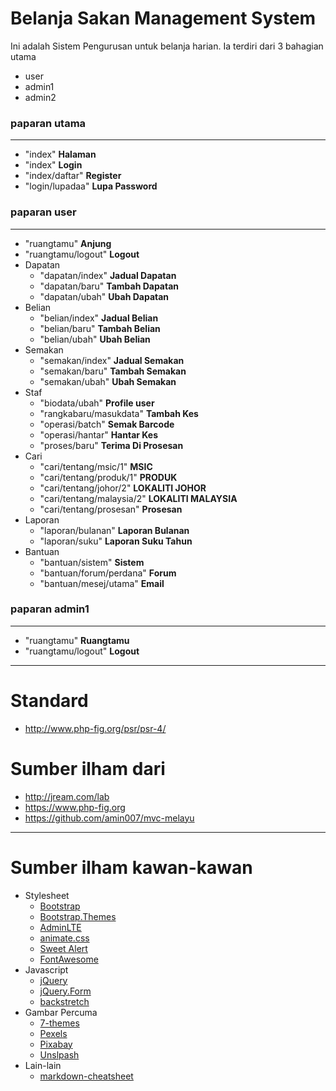 # Belanja Sakan Management System
Ini adalah Sistem Pengurusan untuk belanja harian.
Ia terdiri dari 3 bahagian utama
* user
* admin1
* admin2

### paparan utama
___
* "index" **Halaman**
* "index" **Login**
* "index/daftar" **Register**
* "login/lupadaa" **Lupa Password**

### paparan user
___
* "ruangtamu" **Anjung**
* "ruangtamu/logout" **Logout**
* Dapatan
  * "dapatan/index" **Jadual Dapatan**
  * "dapatan/baru" **Tambah Dapatan**
  * "dapatan/ubah" **Ubah Dapatan**
* Belian
  * "belian/index" **Jadual Belian**
  * "belian/baru" **Tambah Belian**
  * "belian/ubah" **Ubah Belian**
* Semakan
  * "semakan/index" **Jadual Semakan**
  * "semakan/baru" **Tambah Semakan**
  * "semakan/ubah" **Ubah Semakan**
* Staf
  * "biodata/ubah" **Profile user**
  * "rangkabaru/masukdata" **Tambah Kes**
  * "operasi/batch" **Semak Barcode**
  * "operasi/hantar" **Hantar Kes**
  * "proses/baru" **Terima Di Prosesan**
* Cari
  * "cari/tentang/msic/1" **MSIC**
  * "cari/tentang/produk/1" **PRODUK**
  * "cari/tentang/johor/2" **LOKALITI JOHOR**
  * "cari/tentang/malaysia/2" **LOKALITI MALAYSIA**
  * "cari/tentang/prosesan" **Prosesan**
* Laporan
  * "laporan/bulanan" **Laporan Bulanan**
  * "laporan/suku" **Laporan Suku Tahun**
* Bantuan
  * "bantuan/sistem" **Sistem**
  * "bantuan/forum/perdana" **Forum**
  * "bantuan/mesej/utama" **Email**

### paparan admin1
___
* "ruangtamu" **Ruangtamu**
* "ruangtamu/logout" **Logout**

___
# Standard
* http://www.php-fig.org/psr/psr-4/

# Sumber ilham dari
* http://jream.com/lab
* https://www.php-fig.org
* https://github.com/amin007/mvc-melayu
___
# Sumber ilham kawan-kawan
* Stylesheet
  * [Bootstrap](http://getbootstrap.com)
  * [Bootstrap.Themes](http://bootstrap.themes.guide)
  * [AdminLTE](https://adminlte.io/themes/AdminLTE)
  * [animate.css](https://daneden.github.io/animate.css)
  * [Sweet Alert](http://t4t5.github.io/sweetalert)
  * [FontAwesome](http://fortawesome.github.io/Font-Awesome)
* Javascript
  * [jQuery](http://jquery.com)
  * [jQuery.Form](http://malsup.com/jquery/form)
  * [backstretch](http://srobbin.com/jquery-plugins/backstretch)
* Gambar Percuma
  * [7-themes](http://7-themes.com)
  * [Pexels](https://pexels.com)
  * [Pixabay](https://pixabay.com)
  * [Unslpash](https://unsplash.com)
* Lain-lain
  * [markdown-cheatsheet](https://guides.github.com/pdfs/markdown-cheatsheet-online.pdf)